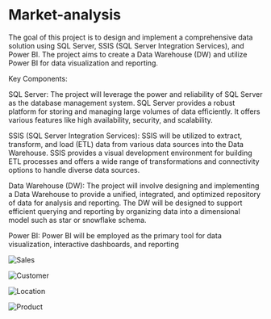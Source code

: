 # Market-analysis
The goal of this project is to design and implement a comprehensive data solution using SQL Server, SSIS (SQL Server Integration Services), and Power BI. The project aims to create a Data Warehouse (DW) and utilize Power BI for data visualization and reporting.

Key Components:

SQL Server: The project will leverage the power and reliability of SQL Server as the database management system. SQL Server provides a robust platform for storing and managing large volumes of data efficiently. It offers various features like high availability, security, and scalability.

SSIS (SQL Server Integration Services): SSIS will be utilized to extract, transform, and load (ETL) data from various data sources into the Data Warehouse. SSIS provides a visual development environment for building ETL processes and offers a wide range of transformations and connectivity options to handle diverse data sources.

Data Warehouse (DW): The project will involve designing and implementing a Data Warehouse to provide a unified, integrated, and optimized repository of data for analysis and reporting. The DW will be designed to support efficient querying and reporting by organizing data into a dimensional model such as star or snowflake schema.

Power BI: Power BI will be employed as the primary tool for data visualization, interactive dashboards, and reporting

![Sales](https://github.com/MAHMOUDMAMDOH8/Market-analysis/assets/111503676/28130eda-7256-4a06-80c1-751ef6fce24d)


![Customer](https://github.com/MAHMOUDMAMDOH8/Market-analysis/assets/111503676/971f80a0-25e1-4a88-a0eb-dde46642f0a3)


![Location](https://github.com/MAHMOUDMAMDOH8/Market-analysis/assets/111503676/666640b8-5c17-46b0-be32-4c5eeeab13b3)


![Product](https://github.com/MAHMOUDMAMDOH8/Market-analysis/assets/111503676/988f7565-aa8d-4a14-81bd-482c715e2b4a)

